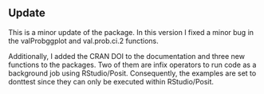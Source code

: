 ## Update
This is a minor update of the package. In this version I fixed a minor bug in the valProbggplot and val.prob.ci.2 functions.

Additionally, I added the CRAN DOI to the documentation and three new functions to the packages. Two of them are infix operators to run code as a background job using RStudio/Posit. Consequently, the examples are set to donttest since they can only be executed within RStudio/Posit.
